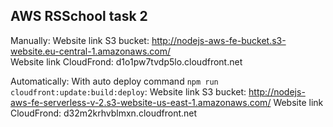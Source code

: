 ## AWS RSSchool task 2

Manually:
Website link S3 bucket: http://nodejs-aws-fe-bucket.s3-website.eu-central-1.amazonaws.com/  
Website link CloudFrond: d1o1pw7tvdp5lo.cloudfront.net

Automatically:
With auto deploy command `npm run cloudfront:update:build:deploy`: 
Website link S3 bucket: http://nodejs-aws-fe-serverless-v-2.s3-website-us-east-1.amazonaws.com/
Website link CloudFrond: d32m2krhvblmxn.cloudfront.net